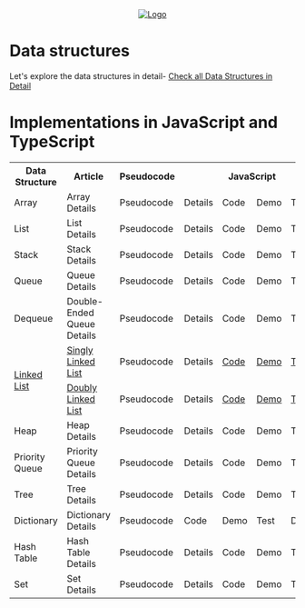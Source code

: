 <div align="center">
    <a href="https://bigboxcode.com" target="_blank">
        <img src="https://bigboxcode.com/wp-content/uploads/2021/03/bigboxcode-inv.png" 
        alt="Logo">
    </a>
</div>

# Data structures

Let's explore the data structures in detail-
<a href="https://bigboxcode.com/data-structures">Check all Data Structures in Detail</a>

# Implementations in JavaScript and TypeScript

<table vertical-align="middle">
    <tr>
        <th>Data Structure</th>        
        <th>Article</th>  
        <th>Pseudocode</th> 
        <th colspan="4">JavaScript</th>
        <th colspan="4">TypeScript</th>
    </tr>
    <tr>
        <td>Array</td>
        <td>Array Details</td>
        <td>Pseudocode</td>
        <td>Details</td>
        <td>Code</td>
        <td>Demo</td>
        <td>Test</td>
        <td>Details</td>
        <td>Code</td>
        <td>Demo</td>
        <td>Test</td>
    </tr>
    <tr>
        <td>List</td>
        <td>List Details</td>
        <td>Pseudocode</td>
        <td>Details</td>
        <td>Code</td>
        <td>Demo</td>
        <td>Test</td>
        <td>Details</td>
        <td>Code</td>
        <td>Demo</td>
        <td>Test</td>
    </tr>
    <tr>
        <td>Stack</td>
        <td>Stack Details</td>
        <td>Pseudocode</td>
        <td>Details</td>
        <td>Code</td>
        <td>Demo</td>
        <td>Test</td>
        <td>Details</td>
        <td>Code</td>
        <td>Demo</td>
        <td>Test</td>
    </tr>
    <tr>
        <td>Queue</td>
        <td>Queue Details</td>
        <td>Pseudocode</td>
        <td>Details</td>
        <td>Code</td>
        <td>Demo</td>
        <td>Test</td>
        <td>Details</td>
        <td>Code</td>
        <td>Demo</td>
        <td>Test</td>
    </tr>
    <tr>
        <td>Dequeue</td>
        <td>Double-Ended Queue Details</td>
        <td>Pseudocode</td>
        <td>Details</td>
        <td>Code</td>
        <td>Demo</td>
        <td>Test</td>
        <td>Details</td>
        <td>Code</td>
        <td>Demo</td>
        <td>Test</td>
    </tr>
    <tr>
        <td rowspan="2"><a href="">Linked List</a></td>
        <td><a href="">Singly Linked List</a></td>
        <td>Pseudocode</td>
        <td>Details</td>
        <td><a href="">Code</a></td>
        <td><a href="">Demo</a></td>
        <td><a href="">Test</a></td>
        <td>Details</td>
        <td><a href="">Code</a></td>
        <td><a href="">Demo</a></td>
        <td><a href="">Test</a></td>
    </tr>
    <tr>
        <td><a href="">Doubly Linked List</a></td>
        <td>Pseudocode</td>
        <td>Details</td>
        <td><a href="">Code</a></td>
        <td><a href="">Demo</a></td>
        <td><a href="">Test</a></td>
        <td>Details</td>
        <td><a href="">Code</a></td>
        <td><a href="">Demo</a></td>
        <td><a href="">Test</a></td>
    </tr>
    <tr>
        <td>Heap</td>
        <td>Heap Details</td>
        <td>Pseudocode</td>
        <td>Details</td>
        <td>Code</td>
        <td>Demo</td>
        <td>Test</td>
        <td>Details</td>
        <td>Code</td>
        <td>Demo</td>
        <td>Test</td>
    </tr>
    <tr>
        <td>Priority Queue</td>
        <td>Priority Queue Details</td>
        <td>Pseudocode</td>
        <td>Details</td>
        <td>Code</td>
        <td>Demo</td>
        <td>Test</td>
        <td>Details</td>
        <td>Code</td>
        <td>Demo</td>
        <td>Test</td>
    </tr>
    <tr>
        <td>Tree</td>
        <td>Tree Details</td>
        <td>Pseudocode</td>
        <td>Details</td>
        <td>Code</td>
        <td>Demo</td>
        <td>Test</td>
        <td>Details</td>
        <td>Code</td>
        <td>Demo</td>
        <td>Test</td>
    </tr><tr>
        <td>Dictionary</td>
        <td>Dictionary Details</td>
        <td>Pseudocode</td>
        <td>Code</td>
        <td>Demo</td>
        <td>Test</td>
        <td>Details</td>
        <td>Code</td>
        <td>Demo</td>
        <td>Test</td>
    </tr><tr>
        <td>Hash Table</td>
        <td>Hash Table Details</td>
        <td>Pseudocode</td>
        <td>Details</td>
        <td>Code</td>
        <td>Demo</td>
        <td>Test</td>
        <td>Details</td>
        <td>Code</td>
        <td>Demo</td>
        <td>Test</td>
    </tr><tr>
        <td>Set</td>
        <td>Set Details</td>
        <td>Pseudocode</td>
        <td>Details</td>
        <td>Code</td>
        <td>Demo</td>
        <td>Test</td>
        <td>Details</td>
        <td>Code</td>
        <td>Demo</td>
        <td>Test</td>
    </tr>
    
</table>
